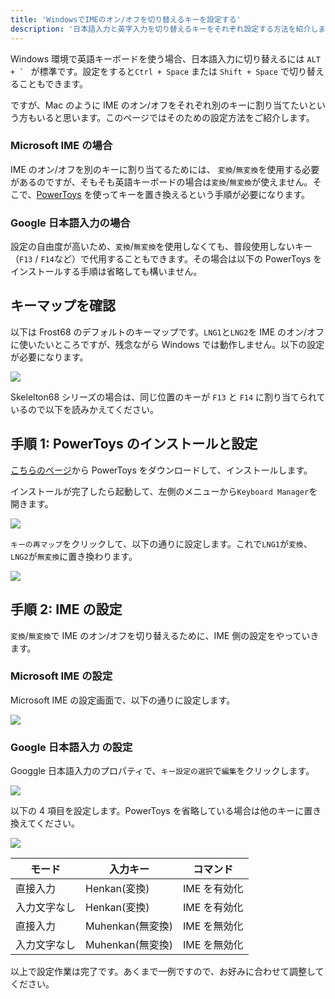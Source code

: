 ```yaml
---
title: 'WindowsでIMEのオン/オフを切り替えるキーを設定する'
description: '日本語入力と英字入力を切り替えるキーをそれぞれ設定する方法を紹介します。'
---
```


Windows 環境で英語キーボードを使う場合、日本語入力に切り替えるには `` ALT + `  `` が標準です。設定をすると`Ctrl + Space` または `Shift + Space` で切り替えることもできます。

ですが、Mac のように IME のオン/オフをそれぞれ別のキーに割り当てたいという方もいると思います。このページではそのための設定方法をご紹介します。

### Microsoft IME の場合

IME のオン/オフを別のキーに割り当てるためには、 `変換`/`無変換`を使用する必要があるのですが、そもそも英語キーボードの場合は`変換`/`無変換`が使えません。そこで、[PowerToys](https://github.com/microsoft/PowerToys 'PowerToys') を使ってキーを置き換えるという手順が必要になります。

### Google 日本語入力の場合

設定の自由度が高いため、`変換`/`無変換`を使用しなくても、普段使用しないキー（`F13` / `F14`など）で代用することもできます。その場合は以下の PowerToys をインストールする手順は省略しても構いません。

## キーマップを確認

以下は Frost68 のデフォルトのキーマップです。`LNG1`と`LNG2`を IME のオン/オフに使いたいところですが、残念ながら Windows では動作しません。以下の設定が必要になります。

<img src="/assets/f68/frost68_keymap.png">

Skelelton68 シリーズの場合は、同じ位置のキーが `F13` と `F14` に割り当てられているので以下を読みかえてください。

## 手順 1: PowerToys のインストールと設定

[こちらのページ](https://github.com/microsoft/PowerToys/releasess)から PowerToys をダウンロードして、インストールします。

インストールが完了したら起動して、左側のメニューから`Keyboard Manager`を開きます。

<img src="/assets/ime/pt1.jpg">

`キーの再マップ`をクリックして、以下の通りに設定します。これで`LNG1`が`変換`、`LNG2`が`無変換`に置き換わります。

<img src="/assets/ime/pt2.jpg">

## 手順 2: IME の設定

`変換`/`無変換`で IME のオン/オフを切り替えるために、IME 側の設定をやっていきます。

### Microsoft IME の設定

Microsoft IME の設定画面で、以下の通りに設定します。

<img src="/assets/ime/msime.jpg">

### Google 日本語入力 の設定

Googgle 日本語入力のプロパティで、`キー設定の選択`で`編集`をクリックします。

<img src="/assets/ime/googlel1.jpg">

以下の 4 項目を設定します。PowerToys を省略している場合は他のキーに置き換えてください。

<img src="/assets/ime/googlel2.jpg">

| モード       | 入力キー         | コマンド     |
| ------------ | ---------------- | ------------ |
| 直接入力     | Henkan(変換)     | IME を有効化 |
| 入力文字なし | Henkan(変換)     | IME を有効化 |
| 直接入力     | Muhenkan(無変換) | IME を無効化 |
| 入力文字なし | Muhenkan(無変換) | IME を無効化 |

以上で設定作業は完了です。あくまで一例ですので、お好みに合わせて調整してください。
